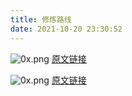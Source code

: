 ```yaml
---
title: 修炼路线
date: 2021-10-20 23:30:52
---
```

![0x.png](/tech/20241120160449.webp)
[原文链接](https://learnblockchain.cn/maps/Roadmap)


![0x.png](/tech/HDNys10Z668f38d1b2961.jpg)
[原文链接](https://learnblockchain.cn/maps/Web3)




